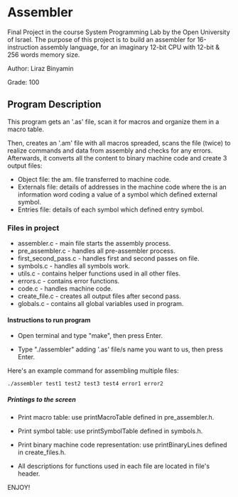 <h1> Assembler  </h1>

Final Project in the course System Programming Lab by the Open University of Israel. The purpose of this project is to build an assembler for 16-instruction assembly language, for an imaginary 12-bit CPU with 12-bit & 256 words memory size. 

Author: Liraz Binyamin

Grade: 100

<h2> Program Description  </h2>
This program gets an '.as' file, scan it for macros and organize them in a macro table.

Then, creates an '.am' file with all macros spreaded, scans the file (twice) to realize commands and data from assembly and checks for any errors. Afterwards, it converts all the content to binary machine code and create 3 output files: 

* Object file: the am. file transferred to machine code. 
* Externals file: details of addresses in the machine code where the is an information word coding a value of a symbol which defined external symbol.
* Entries file: details of each symbol which defined entry symbol.
<h3> Files in project </h3>

 * assembler.c - main file starts the assembly process.
 * pre_assembler.c - handles all pre-assembler process.
 * first_second_pass.c - handles first and second passes on file.
 * symbols.c - handles all symbols work.
 * utils.c - contains helper functions used in all other files.
 * errors.c - contains error functions.
 * code.c - handles machine code.
 * create_file.c - creates all output files after second pass.
 * globals.c - contains all global variables used in program.
 
<h4> Instructions to run program </h4>

 * Open terminal and type "make", then press Enter.

 * Type "./assembler" adding '.as' file/s name you want to us, then press Enter.

Here's an example command for assembling multiple files:

```console
./assembler test1 test2 test3 test4 error1 error2
```
<h5> Printings to the screen </h5>
 
* Print macro table: use printMacroTable defined in pre_assembler.h.
 
* Print symbol table: use printSymbolTable defined in symbols.h.
 
* Print binary machine code representation: use printBinaryLines defined in create_files.h.


* All descriptions for functions used in each file are located in file's header.

ENJOY!

 
